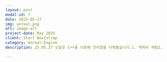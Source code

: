 ```yaml
---
layout: post
modal-id: 7
date: 2025-05-27
img: unreal.png
alt: image-alt
project-date: May 2025
client: Start Bootstrap
category: Unreal-Engine
description: 25.05.27 오늘은 C++을 이용해 언리얼을 다뤄봤습니다.1. 캐릭터 세팅2. 캐릭터 입력 및 이동3. 스르핑암과 카메라, 점프 구현4. 플랫폼 미니게임총 4가지 기능을 구현해봤습니다. 

---
```


